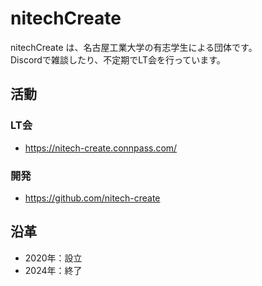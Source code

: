 # nitechCreate

nitechCreate は、名古屋工業大学の有志学生による団体です。  
Discordで雑談したり、不定期でLT会を行っています。

## 活動

### LT会

- https://nitech-create.connpass.com/

### 開発

- https://github.com/nitech-create

## 沿革
- 2020年：設立
- 2024年：終了